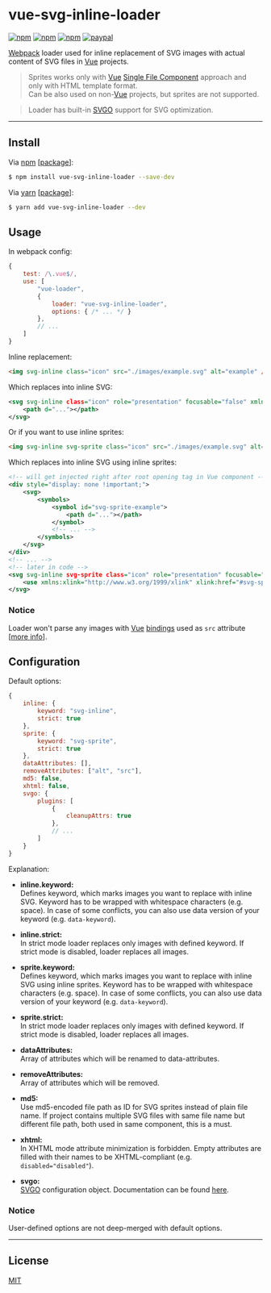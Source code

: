 # vue-svg-inline-loader

[![npm](https://img.shields.io/npm/v/vue-svg-inline-loader.svg?style=flat)](https://www.npmjs.com/package/vue-svg-inline-loader)
[![npm](https://img.shields.io/npm/dt/vue-svg-inline-loader.svg?style=flat)](https://www.npmjs.com/package/vue-svg-inline-loader)
[![npm](https://img.shields.io/npm/l/vue-svg-inline-loader.svg?style=flat)](https://www.npmjs.com/package/vue-svg-inline-loader)
[![paypal](https://img.shields.io/badge/donate-paypal-blue.svg?colorB=0070ba&style=flat)](https://paypal.me/oliverfindl)

[Webpack](https://github.com/webpack/webpack) loader used for inline replacement of SVG images with actual content of SVG files in [Vue](https://github.com/vuejs/vue) projects.

> Sprites works only with [Vue](https://github.com/vuejs/vue) [Single File Component](https://vuejs.org/guide/single-file-components.html) approach and only with HTML template format.  
Can be also used on non-[Vue](https://github.com/vuejs/vue) projects, but sprites are not supported.

> Loader has built-in [SVGO](https://github.com/svg/svgo) support for SVG optimization.

---

## Install

Via [npm](https://npmjs.com/) [[package](https://www.npmjs.com/package/vue-svg-inline-loader)]:
```bash
$ npm install vue-svg-inline-loader --save-dev
```

Via [yarn](https://yarnpkg.com/en/) [[package](https://yarnpkg.com/en/package/vue-svg-inline-loader)]:
```bash
$ yarn add vue-svg-inline-loader --dev
```

## Usage

In webpack config:
```javascript
{
	test: /\.vue$/,
	use: [
		"vue-loader",
		{
			loader: "vue-svg-inline-loader",
			options: { /* ... */ }
		},
		// ...
	]
}
```

Inline replacement:
```html
<img svg-inline class="icon" src="./images/example.svg" alt="example" />
```

Which replaces into inline SVG:
```xml
<svg svg-inline class="icon" role="presentation" focusable="false" xmlns="http://www.w3.org/2000/svg" viewBox="...">
	<path d="..."></path>
</svg>
```

Or if you want to use inline sprites:
```html
<img svg-inline svg-sprite class="icon" src="./images/example.svg" alt="example" />
```

Which replaces into inline SVG using inline sprites:
```xml
<!-- will get injected right after root opening tag in Vue component -->
<div style="display: none !important;">
	<svg>
		<symbols>
			<symbol id="svg-sprite-example">
				<path d="..."></path>
			</symbol>
			<!-- ... -->
		</symbols>
	</svg>
</div>
<!-- ... -->
<!-- later in code -->
<svg svg-inline svg-sprite class="icon" role="presentation" focusable="false" xmlns="http://www.w3.org/2000/svg" viewBox="...">
	<use xmlns:xlink="http://www.w3.org/1999/xlink" xlink:href="#svg-sprite-example"></use>
</svg>
```

### Notice

Loader won't parse any images with [Vue](https://github.com/vuejs/vue) [bindings](https://vuejs.org/v2/guide/class-and-style.html) used as `src` attribute [[more info](https://github.com/oliverfindl/vue-svg-inline-loader/issues/2)].

## Configuration

Default options:
```javascript
{
	inline: {
		keyword: "svg-inline",
		strict: true
	},
	sprite: {
		keyword: "svg-sprite",
		strict: true
	},
	dataAttributes: [],
	removeAttributes: ["alt", "src"],
	md5: false,
	xhtml: false,
	svgo: {
		plugins: [
			{
				cleanupAttrs: true
			},
			// ...
		]
	}
}
```
Explanation:
* **inline.keyword:**  
Defines keyword, which marks images you want to replace with inline SVG. Keyword has to be wrapped with whitespace characters (e.g. space). 
In case of some conflicts, you can also use data version of your keyword (e.g. `data-keyword`).

* **inline.strict:**  
In strict mode loader replaces only images with defined keyword. If strict mode is disabled, loader replaces all images.

* **sprite.keyword:**  
Defines keyword, which marks images you want to replace with inline SVG using inline sprites. Keyword has to be wrapped with whitespace characters (e.g. space). 
In case of some conflicts, you can also use data version of your keyword (e.g. `data-keyword`).

* **sprite.strict:**  
In strict mode loader replaces only images with defined keyword. If strict mode is disabled, loader replaces all images.

* **dataAttributes:**  
Array of attributes which will be renamed to data-attributes.

* **removeAttributes:**  
Array of attributes which will be removed.

* **md5:**  
Use md5-encoded file path as ID for SVG sprites instead of plain file name. If project contains multiple SVG files with same file name but different file path, both used in same component, this is a must.

* **xhtml:**  
In XHTML mode attribute minimization is forbidden. Empty attributes are filled with their names to be XHTML-compliant (e.g. `disabled="disabled"`).

* **svgo:**  
[SVGO](https://github.com/svg/svgo) configuration object. Documentation can be found [here](https://github.com/svg/svgo).

### Notice

User-defined options are not deep-merged with default options.

---

## License

[MIT](http://opensource.org/licenses/MIT)
